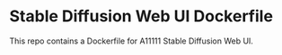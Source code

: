 # Stable Diffusion Web UI Dockerfile

This repo contains a Dockerfile for A11111 Stable Diffusion Web UI.
